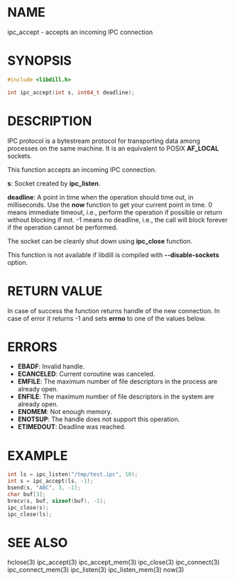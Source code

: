 # NAME

ipc_accept - accepts an incoming IPC connection

# SYNOPSIS

```c
#include <libdill.h>

int ipc_accept(int s, int64_t deadline);
```

# DESCRIPTION

IPC  protocol is a bytestream protocol for transporting data among
processes on the same machine.  It is an equivalent to POSIX
**AF_LOCAL** sockets.

This function accepts an incoming IPC connection.

**s**: Socket created by **ipc_listen**.

**deadline**: A point in time when the operation should time out, in milliseconds. Use the **now** function to get your current point in time. 0 means immediate timeout, i.e., perform the operation if possible or return without blocking if not. -1 means no deadline, i.e., the call will block forever if the operation cannot be performed.

The socket can be cleanly shut down using **ipc_close** function.

This function is not available if libdill is compiled with **--disable-sockets** option.

# RETURN VALUE

In case of success the function returns handle of the new connection. In case of error it returns -1 and sets **errno** to one of the values below.

# ERRORS

* **EBADF**: Invalid handle.
* **ECANCELED**: Current coroutine was canceled.
* **EMFILE**: The maximum number of file descriptors in the process are already open.
* **ENFILE**: The maximum number of file descriptors in the system are already open.
* **ENOMEM**: Not enough memory.
* **ENOTSUP**: The handle does not support this operation.
* **ETIMEDOUT**: Deadline was reached.

# EXAMPLE

```c
int ls = ipc_listen("/tmp/test.ipc", 10);
int s = ipc_accept(ls, -1);
bsend(s, "ABC", 3, -1);
char buf[3];
brecv(s, buf, sizeof(buf), -1);
ipc_close(s);
ipc_close(ls);
```
# SEE ALSO

hclose(3) ipc_accept(3) ipc_accept_mem(3) ipc_close(3) ipc_connect(3) ipc_connect_mem(3) ipc_listen(3) ipc_listen_mem(3) now(3) 
